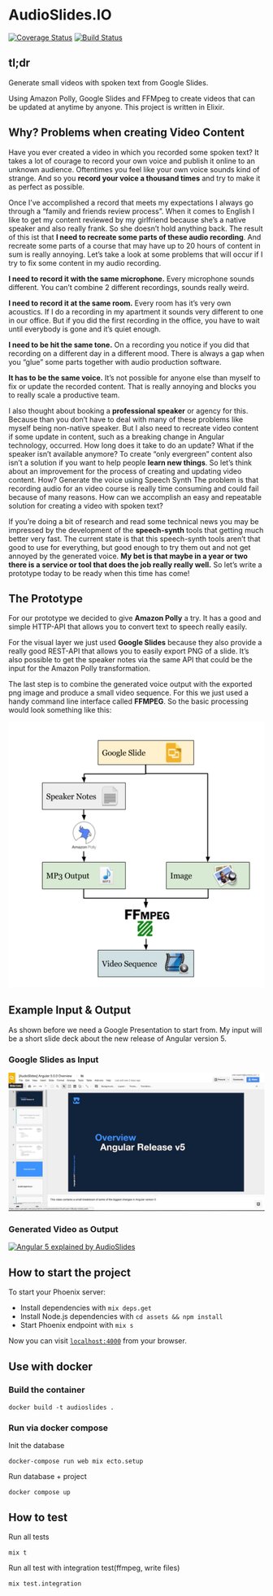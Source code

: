# AudioSlides.IO

[![Coverage Status](https://coveralls.io/repos/github/audioslides/audioslides.io/badge.svg)](https://coveralls.io/github/audioslides/audioslides.io)
[![Build Status](https://semaphoreci.com/api/v1/workshops/audioslides-io/branches/master/badge.svg)](https://semaphoreci.com/workshops/audioslides-io)

## tl;dr

Generate small videos with spoken text from Google Slides.

Using Amazon Polly, Google Slides and FFMpeg to create videos that can be updated at anytime by anyone. This project is written in Elixir.

## Why? Problems when creating Video Content
Have you ever created a video in which you recorded some spoken text? It takes a lot of courage to record your own voice and publish it online to an unknown audience. Oftentimes you feel like your own voice sounds kind of strange. And so you **record your voice a thousand times** and try to make it as perfect as possible. 

Once I’ve accomplished a record that meets my expectations I always go through a “family and friends review process”. When it comes to English I like to get my content reviewed by my girlfriend because she’s a native speaker and also really frank. So she doesn’t hold anything back. The result of this ist that **I need to recreate some parts of these audio recording**. And recreate some parts of a course that may have up to 20 hours of content in sum is really annoying. Let’s take a look at some problems that will occur if I try to fix some content in my audio recording.

**I need to record it with the same microphone.**
Every microphone sounds different. You can’t combine 2 different recordings, sounds really weird.

**I need to record it at the same room.**
Every room has it’s very own acoustics. If I do a recording in my apartment it sounds very different to one in our office. But if you did the first recording in the office, you have to wait until everybody is gone and it’s quiet enough. 

**I need to be hit the same tone.**
On a recording you notice if you did that recording on a different day in a different mood. There is always a gap when you “glue” some parts together with audio production software.

**It has to be the same voice.**
It’s not possible for anyone else than myself to fix or update the recorded content. That is really annoying and blocks you to really scale a productive team.

I also thought about booking a **professional speaker** or agency for this. Because than you don’t have to deal with many of these problems like myself being non-native speaker. But I also need to recreate video content if some update in content, such as a breaking change in Angular technology, occurred. How long does it take to do an update? What if the speaker isn’t available anymore? To create “only evergreen” content also isn’t a solution if you want to help people **learn new things**. So let’s think about an improvement for the process of creating and updating video content.
How? Generate the voice using Speech Synth
The problem is that recording audio for an video course is really time consuming and could fail because of many reasons. How can we accomplish an easy and repeatable solution for creating a video with spoken text? 

If you’re doing a bit of research and read some technical news you may be impressed by the development of the **speech-synth** tools that getting much better very fast. The current state is that this speech-synth tools aren’t that good to use for everything, but good enough to try them out and not get annoyed by the generated voice. **My bet is that maybe in a year or two there is a service or tool that does the job really really well.** So let’s write a prototype today to be ready when this time has come!

## The Prototype
For our prototype we decided to give **Amazon Polly** a try. It has a good and simple HTTP-API that allows you to convert text to speech really easily.

For the visual layer we just used **Google Slides** because they also provide a really good REST-API that allows you to easily export PNG of a slide. It’s also possible to get the speaker notes via the same API that could be the input for the Amazon Polly transformation.

The last step is to combine the generated voice output with the exported png image and produce a small video sequence. For this we just used a handy command line interface called **FFMPEG**. So the basic processing would look something like this:

![Video Generation Process](process-overview.jpg)

## Example Input & Output
As shown before we need a Google Presentation to start from. My input will be a short slide deck about the new release of Angular version 5.

### Google Slides as Input

[![Angular 5 explained by AudioSlides](example-google-presentation.jpg)](https://docs.google.com/presentation/d/1tGbdANGoW8BGI-S-_DcP0XsXhoaTO_KConY7-RVFnkM/edit?usp=sharing "Angular 5 explained by AudioSlides")

### Generated Video as Output

[![Angular 5 explained by AudioSlides](https://img.youtube.com/vi/mvYzuGw2Tv0/0.jpg)](https://www.youtube.com/watch?v=mvYzuGw2Tv0 "Angular 5 explained by AudioSlides")


## How to start the project

To start your Phoenix server:

  * Install dependencies with `mix deps.get`
  * Install Node.js dependencies with `cd assets && npm install`
  * Start Phoenix endpoint with `mix s`

Now you can visit [`localhost:4000`](http://localhost:4000) from your browser.

## Use with docker

### Build the container

    docker build -t audioslides .

### Run via docker compose
Init the database

    docker-compose run web mix ecto.setup

Run database + project

    docker compose up

## How to test

Run all tests

    mix t

Run all test with integration test(ffmpeg, write files)

    mix test.integration